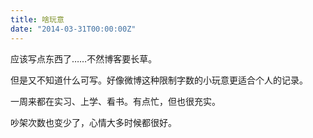 ```yaml
---
title: 啥玩意
date: "2014-03-31T00:00:00Z"
---
```


应该写点东西了……不然博客要长草。

但是又不知道什么可写。好像微博这种限制字数的小玩意更适合个人的记录。

一周来都在实习、上学、看书。有点忙，但也很充实。

吵架次数也变少了，心情大多时候都很好。
